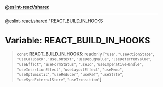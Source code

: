 [**@eslint-react/shared**](../README.md)

***

[@eslint-react/shared](../README.md) / REACT\_BUILD\_IN\_HOOKS

# Variable: REACT\_BUILD\_IN\_HOOKS

> `const` **REACT\_BUILD\_IN\_HOOKS**: readonly [`"use"`, `"useActionState"`, `"useCallback"`, `"useContext"`, `"useDebugValue"`, `"useDeferredValue"`, `"useEffect"`, `"useFormStatus"`, `"useId"`, `"useImperativeHandle"`, `"useInsertionEffect"`, `"useLayoutEffect"`, `"useMemo"`, `"useOptimistic"`, `"useReducer"`, `"useRef"`, `"useState"`, `"useSyncExternalStore"`, `"useTransition"`]
